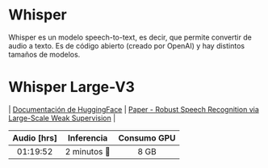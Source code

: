 # Whisper

Whisper es un modelo speech-to-text, es decir, que permite convertir de audio a texto. Es de código abierto (creado por OpenAI) y hay distintos tamaños de modelos.

# Whisper Large-V3
| [Documentación de HuggingFace](https://huggingface.co/openai/whisper-large-v3) | [Paper - Robust Speech Recognition via Large-Scale Weak Supervision](https://arxiv.org/abs/2212.04356) |

| Audio [hrs] | Inferencia | Consumo GPU |
|:-:|:-:|:-:|
|01:19:52| 2 minutos 🤯| 8 GB |
